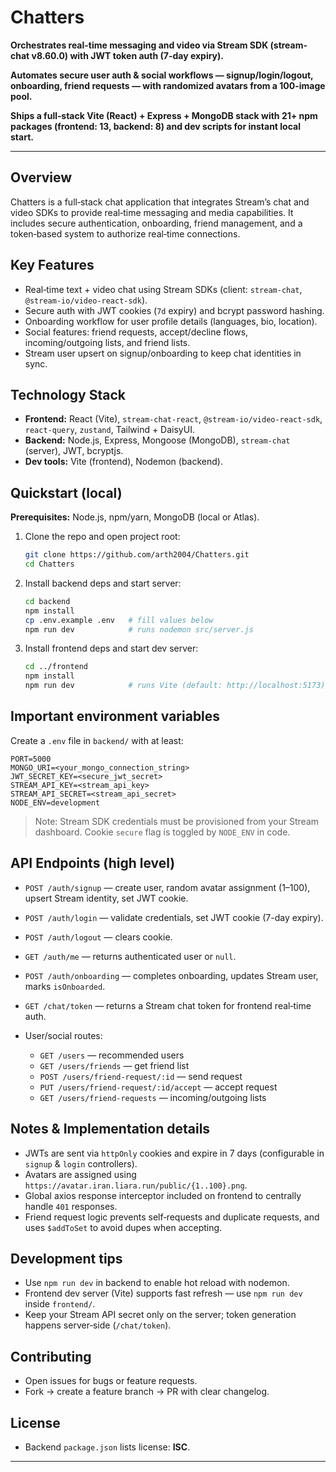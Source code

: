 # Chatters

**Orchestrates real-time messaging and video via Stream SDK (stream-chat v8.60.0) with JWT token auth (7-day expiry).**

**Automates secure user auth & social workflows — signup/login/logout, onboarding, friend requests — with randomized avatars from a 100-image pool.**

**Ships a full‑stack Vite (React) + Express + MongoDB stack with 21+ npm packages (frontend: 13, backend: 8) and dev scripts for instant local start.**

---

## Overview

Chatters is a full‑stack chat application that integrates Stream’s chat and video SDKs to provide real‑time messaging and media capabilities. It includes secure authentication, onboarding, friend management, and a token‑based system to authorize real‑time connections.

## Key Features

* Real‑time text + video chat using Stream SDKs (client: `stream-chat`, `@stream-io/video-react-sdk`).
* Secure auth with JWT cookies (`7d` expiry) and bcrypt password hashing.
* Onboarding workflow for user profile details (languages, bio, location).
* Social features: friend requests, accept/decline flows, incoming/outgoing lists, and friend lists.
* Stream user upsert on signup/onboarding to keep chat identities in sync.

## Technology Stack

* **Frontend:** React (Vite), `stream-chat-react`, `@stream-io/video-react-sdk`, `react-query`, `zustand`, Tailwind + DaisyUI.
* **Backend:** Node.js, Express, Mongoose (MongoDB), `stream-chat` (server), JWT, bcryptjs.
* **Dev tools:** Vite (frontend), Nodemon (backend).

## Quickstart (local)

**Prerequisites:** Node.js, npm/yarn, MongoDB (local or Atlas).

1. Clone the repo and open project root:

   ```bash
   git clone https://github.com/arth2004/Chatters.git
   cd Chatters
   ```

2. Install backend deps and start server:

   ```bash
   cd backend
   npm install
   cp .env.example .env   # fill values below
   npm run dev            # runs nodemon src/server.js
   ```

3. Install frontend deps and start dev server:

   ```bash
   cd ../frontend
   npm install
   npm run dev            # runs Vite (default: http://localhost:5173)
   ```

## Important environment variables

Create a `.env` file in `backend/` with at least:

```
PORT=5000
MONGO_URI=<your_mongo_connection_string>
JWT_SECRET_KEY=<secure_jwt_secret>
STREAM_API_KEY=<stream_api_key>
STREAM_API_SECRET=<stream_api_secret>
NODE_ENV=development
```

> Note: Stream SDK credentials must be provisioned from your Stream dashboard. Cookie `secure` flag is toggled by `NODE_ENV` in code.

## API Endpoints (high level)

* `POST /auth/signup` — create user, random avatar assignment (1–100), upsert Stream identity, set JWT cookie.
* `POST /auth/login` — validate credentials, set JWT cookie (7-day expiry).
* `POST /auth/logout` — clears cookie.
* `GET /auth/me` — returns authenticated user or `null`.
* `POST /auth/onboarding` — completes onboarding, updates Stream user, marks `isOnboarded`.
* `GET /chat/token` — returns a Stream chat token for frontend real‑time auth.
* User/social routes:

  * `GET /users` — recommended users
  * `GET /users/friends` — get friend list
  * `POST /users/friend-request/:id` — send request
  * `PUT /users/friend-request/:id/accept` — accept request
  * `GET /users/friend-requests` — incoming/outgoing lists

## Notes & Implementation details

* JWTs are sent via `httpOnly` cookies and expire in 7 days (configurable in `signup` & `login` controllers).
* Avatars are assigned using `https://avatar.iran.liara.run/public/{1..100}.png`.
* Global axios response interceptor included on frontend to centrally handle `401` responses.
* Friend request logic prevents self‑requests and duplicate requests, and uses `$addToSet` to avoid dupes when accepting.

## Development tips

* Use `npm run dev` in backend to enable hot reload with nodemon.
* Frontend dev server (Vite) supports fast refresh — use `npm run dev` inside `frontend/`.
* Keep your Stream API secret only on the server; token generation happens server‑side (`/chat/token`).

## Contributing

* Open issues for bugs or feature requests.
* Fork → create a feature branch → PR with clear changelog.

## License

* Backend `package.json` lists license: **ISC**.

---

